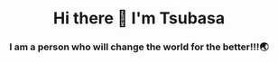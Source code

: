 <h1 align="center">Hi there 👋  I'm Tsubasa</h1>
<h3 align="center">I am a person who will change the world for the better!!!🌏</h3>


<!--
**Anya-Stella/Anya-Stella** is a ✨ _special_ ✨ repository because its `README.md` (this file) appears on your GitHub profile.

Here are some ideas to get you started:

- 🔭 I’m currently working on ...
- 🌱 I’m currently learning ...
- 👯 I’m looking to collaborate on ...
- 🤔 I’m looking for help with ...
- 💬 Ask me about ...
- 📫 How to reach me: ...
- 😄 Pronouns: ...
- ⚡ Fun fact: ...
-->
